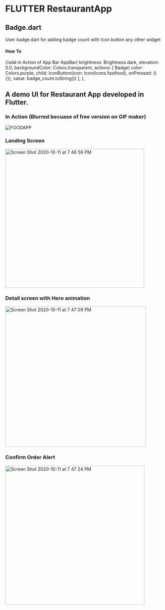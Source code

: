 # FLUTTER RestaurantApp

## Badge.dart 
  User badge.dart for adding badge count with Icon button any other widget
  #### How To 
  //add in Action of App Bar
  AppBar(
        brightness: Brightness.dark,
        elevation: 0.0,
        backgroundColor: Colors.transparent,
        actions: [
          Badge(
              color: Colors.purple,
              child: IconButton(icon: Icon(Icons.fastfood), onPressed: () {}),
              value: badge_count.toString())
        ],
      ),
  
 
## A demo UI for Restaurant App developed in Flutter.

### In Action (Blurred becuase of free version on GIF maker)
![FOODAPP](https://user-images.githubusercontent.com/2304583/95686126-53c4c280-0bfc-11eb-8fb9-5d6770ee32e2.gif)

### Landing Screen
<img width="440" alt="Screen Shot 2020-10-11 at 7 46 56 PM" src="https://user-images.githubusercontent.com/2304583/95686187-a0a89900-0bfc-11eb-8fed-a57486a54c4c.png">

### Detail screen with Hero animation
<img width="445" alt="Screen Shot 2020-10-11 at 7 47 09 PM" src="https://user-images.githubusercontent.com/2304583/95686197-aa320100-0bfc-11eb-857e-2812be6c9286.png">

### Confirm Order Alert
<img width="441" alt="Screen Shot 2020-10-11 at 7 47 24 PM" src="https://user-images.githubusercontent.com/2304583/95686200-b027e200-0bfc-11eb-9b23-195ec0a49f9e.png">
